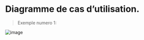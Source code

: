 

# Diagramme de cas d’utilisation.
>Exemple numero 1:

![image](https://user-images.githubusercontent.com/92023794/199256629-83df5dfd-9c75-48eb-84e3-a3495d27dad3.png)


